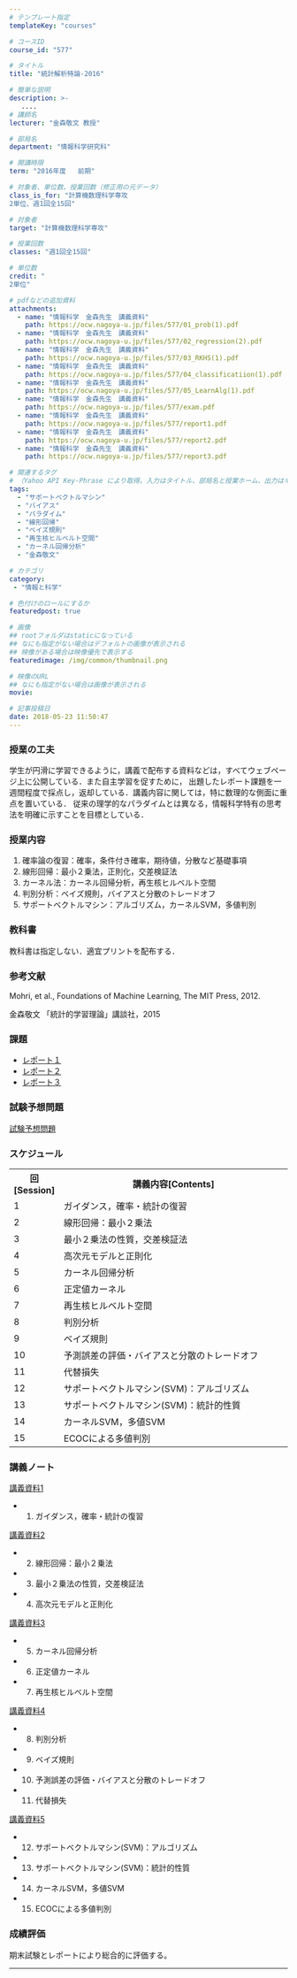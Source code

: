 ```yaml
---
# テンプレート指定
templateKey: "courses"

# コースID
course_id: "577"

# タイトル
title: "統計解析特論-2016"

# 簡単な説明
description: >-
   ....
# 講師名
lecturer: "金森敬文 教授"

# 部局名
department: "情報科学研究科"

# 開講時限
term: "2016年度	前期"

# 対象者、単位数、授業回数（修正用の元データ）
class_is_for: "計算機数理科学専攻
2単位、週1回全15回"

# 対象者
target: "計算機数理科学専攻"

# 授業回数
classes: "週1回全15回"

# 単位数
credit: "
2単位"

# pdfなどの追加資料
attachments:
  - name: "情報科学　金森先生　講義資料" 
    path: https://ocw.nagoya-u.jp/files/577/01_prob(1).pdf
  - name: "情報科学　金森先生　講義資料" 
    path: https://ocw.nagoya-u.jp/files/577/02_regression(2).pdf
  - name: "情報科学　金森先生　講義資料" 
    path: https://ocw.nagoya-u.jp/files/577/03_RKHS(1).pdf
  - name: "情報科学　金森先生　講義資料" 
    path: https://ocw.nagoya-u.jp/files/577/04_classificatiion(1).pdf
  - name: "情報科学　金森先生　講義資料" 
    path: https://ocw.nagoya-u.jp/files/577/05_LearnAlg(1).pdf
  - name: "情報科学　金森先生　講義資料" 
    path: https://ocw.nagoya-u.jp/files/577/exam.pdf
  - name: "情報科学　金森先生　講義資料" 
    path: https://ocw.nagoya-u.jp/files/577/report1.pdf
  - name: "情報科学　金森先生　講義資料" 
    path: https://ocw.nagoya-u.jp/files/577/report2.pdf
  - name: "情報科学　金森先生　講義資料" 
    path: https://ocw.nagoya-u.jp/files/577/report3.pdf

# 関連するタグ
# （Yahoo API Key-Phrase により取得。入力はタイトル、部局名と授業ホーム、出力はキーフレーズ（tags））
tags:
  - "サポートベクトルマシン"
  - "バイアス"
  - "パラダイム"
  - "線形回帰"
  - "ベイズ規則"
  - "再生核ヒルベルト空間"
  - "カーネル回帰分析"
  - "金森敬文"

# カテゴリ
category:
 - "情報と科学"

# 色付けのロールにするか
featuredpost: true

# 画像
## rootフォルダはstaticになっている
## なにも指定がない場合はデフォルトの画像が表示される
## 映像がある場合は映像優先で表示する
featuredimage: /img/common/thumbnail.png

# 映像のURL
## なにも指定がない場合は画像が表示される
movie: 

# 記事投稿日
date: 2018-05-23 11:50:47
---
```





### 授業の工夫

学生が円滑に学習できるように，講義で配布する資料などは，すべてウェブページ上に公開している．また自主学習を促すために， 出題したレポート課題を一週間程度で採点し，返却している．講義内容に関しては，特に数理的な側面に重点を置いている． 従来の理学的なパラダイムとは異なる，情報科学特有の思考法を明確に示すことを目標としている．





### 授業内容

  1. 確率論の復習：確率，条件付き確率，期待値，分散など基礎事項
  2. 線形回帰：最小２乗法，正則化，交差検証法
  3. カーネル法：カーネル回帰分析，再生核ヒルベルト空間
  4. 判別分析：ベイズ規則，バイアスと分散のトレードオフ
  5. サポートベクトルマシン：アルゴリズム，カーネルSVM，多値判別

### 教科書

教科書は指定しない．適宜プリントを配布する．

### 参考文献

Mohri, et al., Foundations of Machine Learning, The MIT Press, 2012. 

金森敬文 「統計的学習理論」講談社，2015

### 課題

  * [レポート１](https://ocw.nagoya-u.jp/files/577/report1.pdf) 
  * [レポート２](https://ocw.nagoya-u.jp/files/577/report2.pdf) 
  * [レポート３](https://ocw.nagoya-u.jp/files/577/report3.pdf) 

### 試験予想問題

[試験予想問題](https://ocw.nagoya-u.jp/files/577/exam.pdf) 


<h3>スケジュール</h3>
<table class="basic" width="455">
<tr>
<th width="20" class="center">回[Session]</th>
<th width="435" class="center">講義内容[Contents]</th>
</tr>
<tr>
<td width="20" class="center">1</td>
<td width="435">ガイダンス，確率・統計の復習</td>
</tr>
<tr>
<td width="20" class="center">2</td>
<td width="435">線形回帰：最小２乗法</td>
</tr>
<tr>
<td width="20" class="center">3</td>
<td width="435">最小２乗法の性質，交差検証法</td>
</tr>
<tr>
<td width="20" class="center">4</td>
<td width="435">高次元モデルと正則化</td>
</tr>
<tr>
<td width="20" class="center">5</td>
<td width="435">カーネル回帰分析</td>
</tr>
<tr>
<td width="20" class="center">6</td>
<td width="435">正定値カーネル</td>
</tr>
<tr>
<td width="20" class="center">7</td>
<td width="435">再生核ヒルベルト空間</td>
</tr>
<tr>
<td width="20" class="center">8</td>
<td width="435">判別分析</td>
</tr>
<tr>
<td width="20" class="center">9</td>
<td width="435">ベイズ規則</td>
</tr>
<tr>
<td width="20" class="center">10</td>
<td width="435">予測誤差の評価・バイアスと分散のトレードオフ</td>
</tr>
<tr>
<td width="20" class="center">11</td>
<td width="435">代替損失</td>
</tr>
<tr>
<td width="20" class="center">12</td>
<td width="435">サポートベクトルマシン(SVM)：アルゴリズム</td>
</tr>
<tr>
<td width="20" class="center">13</td>
<td width="435">サポートベクトルマシン(SVM)：統計的性質</td>
</tr>
<tr>
<td width="20" class="center">14</td>
<td width="435">カーネルSVM，多値SVM</td>
</tr>
<tr>
<td width="20" class="center">15</td>
<td width="435"> ECOCによる多値判別 </td>
</tr>
</table>


### 講義ノート

[講義資料1](https://ocw.nagoya-u.jp/files/577/01_prob(1).pdf) 

- 1. ガイダンス，確率・統計の復習

[講義資料2](https://ocw.nagoya-u.jp/files/577/02_regression(2).pdf) 

- 2. 線形回帰：最小２乗法

- 3. 最小２乗法の性質，交差検証法

- 4. 高次元モデルと正則化

[講義資料3](https://ocw.nagoya-u.jp/files/577/03_RKHS(1).pdf) 

- 5. カーネル回帰分析

- 6. 正定値カーネル

- 7. 再生核ヒルベルト空間

[講義資料4](https://ocw.nagoya-u.jp/files/577/04_classificatiion(1).pdf) 

- 8. 判別分析

- 9. ベイズ規則

- 10. 予測誤差の評価・バイアスと分散のトレードオフ

- 11. 代替損失

[講義資料5](https://ocw.nagoya-u.jp/files/577/05_LearnAlg(1).pdf) 

- 12. サポートベクトルマシン(SVM)：アルゴリズム

- 13. サポートベクトルマシン(SVM)：統計的性質

- 14. カーネルSVM，多値SVM

- 15. ECOCによる多値判別





### 成績評価

期末試験とレポートにより総合的に評価する。





-----
